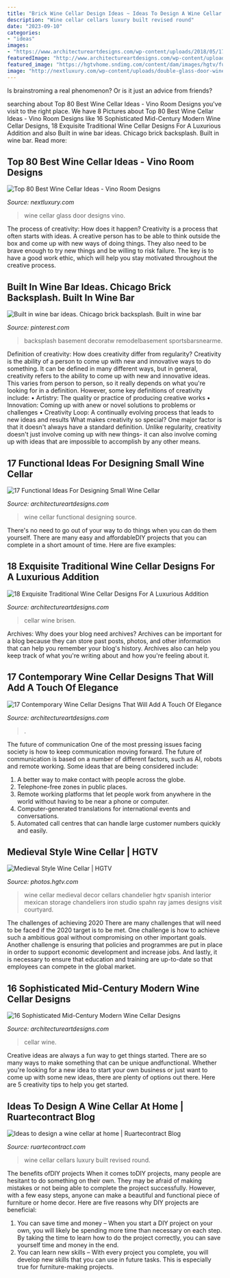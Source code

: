 ```yaml
---
title: "Brick Wine Cellar Design Ideas ~ Ideas To Design A Wine Cellar At Home"
description: "Wine cellar cellars luxury built revised round"
date: "2023-09-10"
categories:
- "ideas"
images:
- "https://www.architectureartdesigns.com/wp-content/uploads/2018/05/17-Contemporary-Wine-Cellar-Designs-That-Will-Add-A-Touch-Of-Elegance-To-Your-Home-15.jpg"
featuredImage: "http://www.architectureartdesigns.com/wp-content/uploads/2016/07/4-2.jpg"
featured_image: "https://hgtvhome.sndimg.com/content/dam/images/hgtv/fullset/2016/2/8/0/Studio-10-Interior-Design_Country-Club_2.jpg.rend.hgtvcom.966.1449.suffix/1454957636359.jpeg"
image: "http://nextluxury.com/wp-content/uploads/double-glass-door-wine-room-ideas.jpg"
---
```



Is brainstroming a real phenomenon? Or is it just an advice from friends?

	

		
searching about Top 80 Best Wine Cellar Ideas - Vino Room Designs you've visit to the right place. We have 8 Pictures about Top 80 Best Wine Cellar Ideas - Vino Room Designs like 16 Sophisticated Mid-Century Modern Wine Cellar Designs, 18 Exquisite Traditional Wine Cellar Designs For A Luxurious Addition and also Built in wine bar ideas. Chicago brick backsplash. Built in wine bar. Read more:
		
    
## Top 80 Best Wine Cellar Ideas - Vino Room Designs

<img loading=lazy src="http://nextluxury.com/wp-content/uploads/double-glass-door-wine-room-ideas.jpg" onerror="this.onerror=null;this.src='https://tse4.mm.bing.net/th?id=OIP.ZLwxHv6fcIZ7uWuD6i0PtgAAAA&amp;pid=15.1';" alt="Top 80 Best Wine Cellar Ideas - Vino Room Designs">

_Source: nextluxury.com_

>wine cellar glass door designs vino. 

	

The process of creativity: How does it happen?
Creativity is a process that often starts with ideas. A creative person has to be able to think outside the box and come up with new ways of doing things. They also need to be brave enough to try new things and be willing to risk failure. The key is to have a good work ethic, which will help you stay motivated throughout the creative process.

    
## Built In Wine Bar Ideas. Chicago Brick Backsplash. Built In Wine Bar

<img loading=lazy src="https://i.pinimg.com/736x/37/d8/5d/37d85d01a4cc294420a5ad49d53bee86.jpg" onerror="this.onerror=null;this.src='https://tse2.mm.bing.net/th?id=OIP.lfdYVVTsip-rZo2E5GlLFQHaK8&amp;pid=15.1';" alt="Built in wine bar ideas. Chicago brick backsplash. Built in wine bar">

_Source: pinterest.com_

>backsplash basement decoratw remodelbasement sportsbarsnearme. 

	

Definition of creativity: How does creativity differ from regularity?
Creativity is the ability of a person to come up with new and innovative ways to do something. It can be defined in many different ways, but in general, creativity refers to the ability to come up with new and innovative ideas. This varies from person to person, so it really depends on what you're looking for in a definition. However, some key definitions of creativity include: • Artistry: The quality or practice of producing creative works • Innovation: Coming up with anew or novel solutions to problems or challenges • Creativity Loop: A continually evolving process that leads to new ideas and results 
What makes creativity so special? One major factor is that it doesn't always have a standard definition. Unlike regularity, creativity doesn't just involve coming up with new things- it can also involve coming up with ideas that are impossible to accomplish by any other means.

    
## 17 Functional Ideas For Designing Small Wine Cellar

<img loading=lazy src="http://www.architectureartdesigns.com/wp-content/uploads/2016/07/4-2.jpg" onerror="this.onerror=null;this.src='https://tse4.mm.bing.net/th?id=OIP.6pIxQrl-uZ0CyNIwkXTFsAHaLI&amp;pid=15.1';" alt="17 Functional Ideas For Designing Small Wine Cellar">

_Source: architectureartdesigns.com_

>wine cellar functional designing source. 

	

There's no need to go out of your way to do things when you can do them yourself. There are many easy and affordableDIY projects that you can complete in a short amount of time. Here are five examples: 

    
## 18 Exquisite Traditional Wine Cellar Designs For A Luxurious Addition

<img loading=lazy src="https://www.architectureartdesigns.com/wp-content/uploads/2020/12/18-Exquisite-Traditional-Wine-Cellar-Designs-For-A-Luxurious-Addition-11.jpg" onerror="this.onerror=null;this.src='https://tse1.mm.bing.net/th?id=OIP.rC_EH2cThlPAyU8NaqtsdwHaJ5&amp;pid=15.1';" alt="18 Exquisite Traditional Wine Cellar Designs For A Luxurious Addition">

_Source: architectureartdesigns.com_

>cellar wine brisen. 

	

Archives: Why does your blog need archives?
Archives can be important for a blog because they can store past posts, photos, and other information that can help you remember your blog's history. Archives also can help you keep track of what you're writing about and how you're feeling about it.

    
## 17 Contemporary Wine Cellar Designs That Will Add A Touch Of Elegance

<img loading=lazy src="https://www.architectureartdesigns.com/wp-content/uploads/2018/05/17-Contemporary-Wine-Cellar-Designs-That-Will-Add-A-Touch-Of-Elegance-To-Your-Home-15.jpg" onerror="this.onerror=null;this.src='https://tse4.mm.bing.net/th?id=OIP.W4h5foFqKJJLLBMljmFuSwHaE8&amp;pid=15.1';" alt="17 Contemporary Wine Cellar Designs That Will Add A Touch Of Elegance">

_Source: architectureartdesigns.com_

>. 

	

The future of communication
One of the most pressing issues facing society is how to keep communication moving forward. The future of communication is based on a number of different factors, such as AI, robots and remote working. Some ideas that are being considered include: 
1. A better way to make contact with people across the globe. 
2. Telephone-free zones in public places. 
3. Remote working platforms that let people work from anywhere in the world without having to be near a phone or computer. 
4. Computer-generated translations for international events and conversations. 
5. Automated call centres that can handle large customer numbers quickly and easily.

    
## Medieval Style Wine Cellar | HGTV

<img loading=lazy src="https://hgtvhome.sndimg.com/content/dam/images/hgtv/fullset/2016/2/8/0/Studio-10-Interior-Design_Country-Club_2.jpg.rend.hgtvcom.966.1449.suffix/1454957636359.jpeg" onerror="this.onerror=null;this.src='https://tse1.mm.bing.net/th?id=OIP.DFnk1M_YrA2Uyd8EecLB5QHaLH&amp;pid=15.1';" alt="Medieval Style Wine Cellar | HGTV">

_Source: photos.hgtv.com_

>wine cellar medieval decor cellars chandelier hgtv spanish interior mexican storage chandeliers iron studio spahn ray james designs visit courtyard. 

	

The challenges of achieving 2020
There are many challenges that will need to be faced if the 2020 target is to be met. One challenge is how to achieve such a ambitious goal without compromising on other important goals. Another challenge is ensuring that policies and programmes are put in place in order to support economic development and increase jobs. And lastly, it is necessary to ensure that education and training are up-to-date so that employees can compete in the global market.

    
## 16 Sophisticated Mid-Century Modern Wine Cellar Designs

<img loading=lazy src="https://www.architectureartdesigns.com/wp-content/uploads/2020/06/16-Sophisticated-Mid-Century-Modern-Wine-Cellar-Designs-9-1365x2048.jpg" onerror="this.onerror=null;this.src='https://tse4.mm.bing.net/th?id=OIP.2gzYd56g9R1dZPAw3X-pnwHaLH&amp;pid=15.1';" alt="16 Sophisticated Mid-Century Modern Wine Cellar Designs">

_Source: architectureartdesigns.com_

>cellar wine. 

	

Creative ideas are always a fun way to get things started. There are so many ways to make something that can be unique andfunctional. Whether you're looking for a new idea to start your own business or just want to come up with some new ideas, there are plenty of options out there. Here are 5 creativity tips to help you get started.

    
## Ideas To Design A Wine Cellar At Home | Ruartecontract Blog

<img loading=lazy src="http://ruartecontract.com/wp-content/uploads/2014/01/Luxury-wine-cellar-@RuarteContract.jpg" onerror="this.onerror=null;this.src='https://tse1.mm.bing.net/th?id=OIP.Rvh-aT8D3Imgr8pxYtYQLAHaLH&amp;pid=15.1';" alt="Ideas to design a wine cellar at home | Ruartecontract Blog">

_Source: ruartecontract.com_

>wine cellar cellars luxury built revised round. 

	

The benefits ofDIY projects
When it comes toDIY projects, many people are hesitant to do something on their own. They may be afraid of making mistakes or not being able to complete the project successfully. However, with a few easy steps, anyone can make a beautiful and functional piece of furniture or home decor. Here are five reasons why DIY projects are beneficial: 
1. You can save time and money – When you start a DIY project on your own, you will likely be spending more time than necessary on each step. By taking the time to learn how to do the project correctly, you can save yourself time and money in the end. 
2. You can learn new skills – With every project you complete, you will develop new skills that you can use in future tasks. This is especially true for furniture-making projects.

